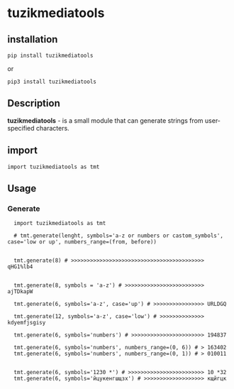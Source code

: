 # **tuzikmediatools**

## installation

`pip install tuzikmediatools`

or

`pip3 install tuzikmediatools`

## Description

**tuzikmediatools** - is a small module that can generate strings from user-specified characters.

## import

`
import tuzikmediatools as tmt
`

## Usage

### Generate

```
  import tuzikmediatools as tmt

  # tmt.generate(lenght, symbols='a-z or numbers or castom_symbols', case='low or up', numbers_range=(from, before)) 


  tmt.generate(8) # >>>>>>>>>>>>>>>>>>>>>>>>>>>>>>>>>>>>>>>>>> qHG1%lb4


  tmt.generate(8, symbols = 'a-z') # >>>>>>>>>>>>>>>>>>>>>>>>> ajTDkapW

  tmt.generate(6, symbols='a-z', case='up') # >>>>>>>>>>>>>>>> URLDGQ

  tmt.generate(12, symbols='a-z', case='low') # >>>>>>>>>>>>>> kdyemfjsgisy

  tmt.generate(6, symbols='numbers') # >>>>>>>>>>>>>>>>>>>>>>> 194837

  tmt.generate(6, symbols='numbers', numbers_range=(0, 6)) # > 163402
  tmt.generate(6, symbols='numbers', numbers_range=(0, 1)) # > 010011
  
  
  tmt.generate(6, symbols='1230 *') # >>>>>>>>>>>>>>>>>>>>>>>> 10 *32
  tmt.generate(6, symbols='йцукенгшщзх') # >>>>>>>>>>>>>>>>>>> кщйгцк
```


